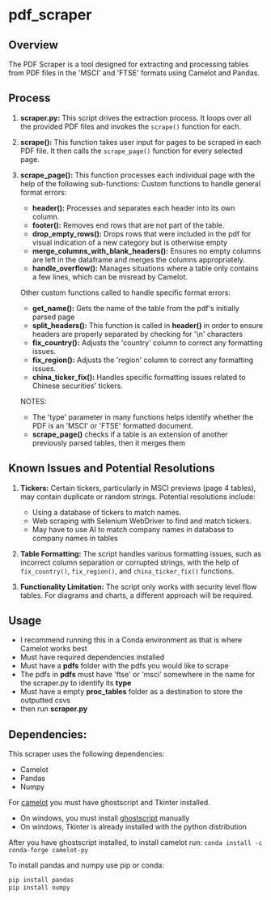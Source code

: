 # pdf_scraper

## Overview
The PDF Scraper is a tool designed for extracting and processing tables from PDF files in the 'MSCI' and 'FTSE' formats using Camelot and Pandas.
## Process
1. **scraper.py:** This script drives the extraction process. It loops over all the provided PDF files and invokes the `scrape()` function for each.

2. **scrape():** This function takes user input for pages to be scraped in each PDF file. It then calls the `scrape_page()` function for every selected page.

3. **scrape_page():** This function processes each individual page with the help of the following sub-functions:
   Custom functions to handle general format errors:
   - **header():** Processes and separates each header into its own column.
   - **footer():** Removes end rows that are not part of the table.
   - **drop_empty_rows():** Drops rows that were included in the pdf for visual indication of a new category but is otherwise empty
   - **merge_columns_with_blank_headers():** Ensures no empty columns are left in the dataframe and merges the columns appropriately.
   - **handle_overflow():** Manages situations where a table only contains a few lines, which can be misread by Camelot.

   Other custom functions called to handle specific format errors:
   - **get_name():** Gets the name of the table from the pdf's initially parsed page
   - **split_headers():** This function is called in **header()** in order to ensure headers are properly separated by checking for '\n' characters
   - **fix_country():** Adjusts the 'country' column to correct any formatting issues.
   - **fix_region():** Adjusts the 'region' column to correct any formatting issues.
   - **china_ticker_fix():** Handles specific formatting issues related to Chinese securities' tickers.

   NOTES:
   - The 'type' parameter in many functions helps identify whether the PDF is an 'MSCI' or 'FTSE' formatted document.
   - **scrape_page()** checks if a table is an extension of another previously parsed tables, then it merges them

## Known Issues and Potential Resolutions

1. **Tickers:** Certain tickers, particularly in MSCI previews (page 4 tables), may contain duplicate or random strings. Potential resolutions include:
   - Using a database of tickers to match names.
   - Web scraping with Selenium WebDriver to find and match tickers.
   - May have to use AI to match company names in database to company names in tables

2. **Table Formatting:** The script handles various formatting issues, such as incorrect column separation or corrupted strings, with the help of `fix_country()`, `fix_region()`, and `china_ticker_fix()` functions.

3. **Functionality Limitation:** The script only works with security level flow tables. For diagrams and charts, a different approach will be required.

## Usage
- I recommend running this in a Conda environment as that is where Camelot works best
- Must have required dependencies installed
- Must have a **pdfs** folder with the pdfs you would like to scrape
- The pdfs in **pdfs** must have 'ftse' or 'msci' somewhere in the name for the scraper.py to identify its **type**
- Must have a empty **proc_tables** folder as a destination to store the outputted csvs
- then run **scraper.py**

## Dependencies:
This scraper uses the following dependencies:
- Camelot
- Pandas
- Numpy

For [camelot](https://pypi.org/project/camelot-py/) you must have ghostscript and Tkinter installed.
- On windows, you must install [ghostscript](https://www.ghostscript.com/releases/index.html) manually
- On windows, Tkinter is already installed with the python distribution


After you have ghostscript installed, to install camelot run:
`conda install -c conda-forge camelot-py`

To install pandas and numpy use pip or conda:
```Bash
pip install pandas
pip install numpy
```

